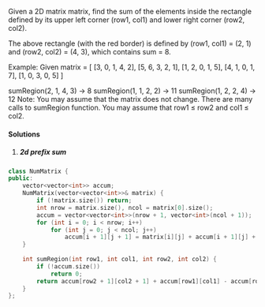 Given a 2D matrix matrix, find the sum of the elements inside the rectangle defined by its upper left corner (row1, col1) and lower right corner (row2, col2).


The above rectangle (with the red border) is defined by (row1, col1) = (2, 1) and (row2, col2) = (4, 3), which contains sum = 8.

Example:
Given matrix = [
  [3, 0, 1, 4, 2],
  [5, 6, 3, 2, 1],
  [1, 2, 0, 1, 5],
  [4, 1, 0, 1, 7],
  [1, 0, 3, 0, 5]
]

sumRegion(2, 1, 4, 3) -> 8
sumRegion(1, 1, 2, 2) -> 11
sumRegion(1, 2, 2, 4) -> 12
Note:
You may assume that the matrix does not change.
There are many calls to sumRegion function.
You may assume that row1 ≤ row2 and col1 ≤ col2.


#### Solutions

1. ##### 2d prefix sum


```c++
class NumMatrix {
public:
    vector<vector<int>> accum;
    NumMatrix(vector<vector<int>>& matrix) {
        if (!matrix.size()) return;
        int nrow = matrix.size(), ncol = matrix[0].size();
        accum = vector<vector<int>>(nrow + 1, vector<int>(ncol + 1));
        for (int i = 0; i < nrow; i++)
            for (int j = 0; j < ncol; j++)
                accum[i + 1][j + 1] = matrix[i][j] + accum[i + 1][j] + accum[i][j + 1] - accum[i][j];
    }
    
    int sumRegion(int row1, int col1, int row2, int col2) {
        if (!accum.size())
            return 0;
        return accum[row2 + 1][col2 + 1] + accum[row1][col1] - accum[row1][col2 + 1] - accum[row2  + 1][col1];
    }
};
```